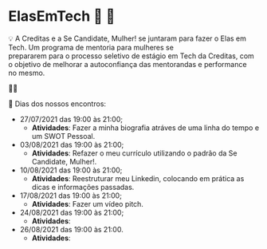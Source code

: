 # ElasEmTech :green_heart: :rocket:

:bulb: A Creditas e a Se Candidate, Mulher! se juntaram para fazer o Elas em Tech. Um programa de mentoria para mulheres se   
prepararem para o processo seletivo de estágio em Tech da Creditas, com o objetivo de melhorar a autoconfiança das mentorandas e performance  
no mesmo. 

:raising_hand_woman:	

:green_heart: Dias dos nossos encontros:  
- 27/07/2021 das 19:00 às 21:00;  
  - **Atividades**: Fazer a minha biografia atráves de uma linha do tempo e um SWOT Pessoal.
- 03/08/2021 das 19:00 às 21:00;  
  - **Atividades**: Refazer o meu currículo utilizando o padrão da Se Candidate, Mulher!.
- 10/08/2021 das 19:00 às 21:00;  
  - **Atividades**: Reestruturar meu Linkedin, colocando em prática as dicas e informações passadas.
- 17/08/2021 das 19:00 às 21:00;  
  - **Atividades**: Fazer um vídeo pitch.
- 24/08/2021 das 19:00 às 21:00;  
  - **Atividades**:
- 26/08/2021 das 19:00 às 21:00.  
  - **Atividades**:
